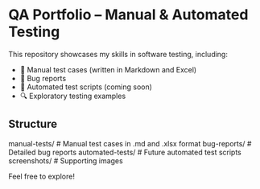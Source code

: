 # QA Portfolio – Manual & Automated Testing

This repository showcases my skills in software testing, including:

- 🧪 Manual test cases (written in Markdown and Excel)
- 🐛 Bug reports
- 🤖 Automated test scripts (coming soon)
- 🔍 Exploratory testing examples

## Structure

manual-tests/ # Manual test cases in .md and .xlsx format
bug-reports/ # Detailed bug reports
automated-tests/ # Future automated test scripts
screenshots/ # Supporting images

Feel free to explore!
